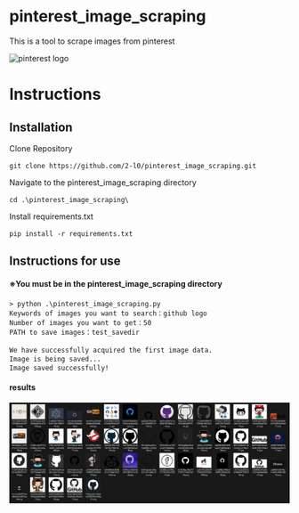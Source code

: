 # pinterest_image_scraping
This is a tool to scrape images from pinterest

![pinterest logo]("Pinterest-logo.png")

# Instructions
## Installation
Clone Repository
```
git clone https://github.com/2-l0/pinterest_image_scraping.git
```
Navigate to the pinterest_image_scraping directory
```
cd .\pinterest_image_scraping\
```
Install requirements.txt
```
pip install -r requirements.txt
```
## Instructions for use
#### ※You must be in the pinterest_image_scraping directory
```
> python .\pinterest_image_scraping.py
Keywords of images you want to search：github logo
Number of images you want to get：50
PATH to save images：test_savedir

We have successfully acquired the first image data.
Image is being saved...
Image saved successfully!
```
#### results
![result image](https://github.com/2-l0/pinterest_image_scraping/blob/main/results.png?raw=true)
